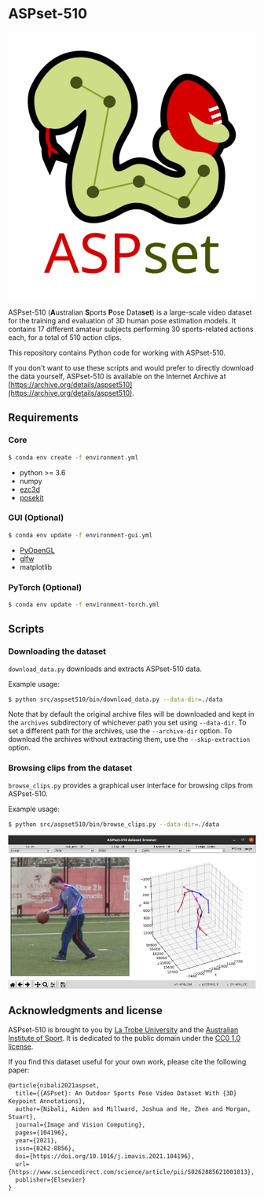 # ASPset-510

![ASPset logo](docs/images/aspset_logo.svg)

ASPset-510 (**A**ustralian **S**ports **P**ose Data**set**) is a large-scale video dataset for
the training and evaluation of 3D human pose estimation models. It contains 17 different amateur
subjects performing 30 sports-related actions each, for a total of 510 action clips.

This repository contains Python code for working with ASPset-510.

If you don't want to use these scripts and would prefer to directly download the data yourself,
ASPset-510 is available on the Internet Archive at
[https://archive.org/details/aspset510](https://archive.org/details/aspset510).


## Requirements

### Core

```bash
$ conda env create -f environment.yml
```

* python >= 3.6
* numpy
* [ezc3d](https://github.com/pyomeca/ezc3d)
* [posekit](https://github.com/anibali/posekit)

### GUI (Optional)

```bash
$ conda env update -f environment-gui.yml
```

* [PyOpenGL](http://pyopengl.sourceforge.net/)
* [glfw](https://github.com/FlorianRhiem/pyGLFW)
* matplotlib

### PyTorch (Optional)

```bash
$ conda env update -f environment-torch.yml
```


## Scripts

### Downloading the dataset

`download_data.py` downloads and extracts ASPset-510 data.

Example usage:

```bash
$ python src/aspset510/bin/download_data.py --data-dir=./data
```

Note that by default the original archive files will be downloaded and kept in the `archives`
subdirectory of whichever path you set using `--data-dir`. To set a different path for the
archives, use the `--archive-dir` option. To download the archives without extracting them,
use the `--skip-extraction` option.

### Browsing clips from the dataset

`browse_clips.py` provides a graphical user interface for browsing clips from ASPset-510.

Example usage:

```bash
$ python src/aspset510/bin/browse_clips.py --data-dir=./data
```

![Screenshot of the clip browser GUI](docs/images/browse_clips_gui.jpg)


## Acknowledgments and license

ASPset-510 is brought to you by [La Trobe University](https://www.latrobe.edu.au/) and the
[Australian Institute of Sport](https://www.ais.gov.au/). It is dedicated to the public
domain under the [CC0 1.0 license](https://creativecommons.org/publicdomain/zero/1.0/).

If you find this dataset useful for your own work, please cite the following paper:

```
@article{nibali2021aspset,
  title={{ASPset}: An Outdoor Sports Pose Video Dataset With {3D} Keypoint Annotations},
  author={Nibali, Aiden and Millward, Joshua and He, Zhen and Morgan, Stuart},
  journal={Image and Vision Computing},
  pages={104196},
  year={2021},
  issn={0262-8856},
  doi={https://doi.org/10.1016/j.imavis.2021.104196},
  url={https://www.sciencedirect.com/science/article/pii/S0262885621001013},
  publisher={Elsevier}
}
```
